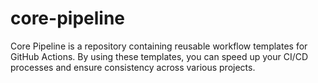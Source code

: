 # core-pipeline

Core Pipeline is a repository containing reusable workflow templates for GitHub Actions. By using these templates, you can speed up your CI/CD processes and ensure consistency across various projects.
